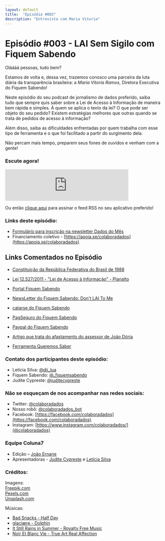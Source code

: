 ```yaml
---
layout: default
title:  "Episódio #003"
description: "Entrevista com Maria Vitoria"
---
```

# Episódio #003 - LAI Sem Sigilo com Fiquem Sabendo

Oláááá pessoas, tudo bem?


Estamos de volta e, dessa vez, trazemos conosco uma parceira da luta diária da transparência brasileira: a *Maria Vitoria Ramos*, Diretora Executiva do Fiquem Sabendo!


Neste episódio do seu podcast de jornalismo de dados preferido, saiba tudo que sempre quis saber sobre a Lei de Acesso à Informação de maneira bem rápida e simples. À quem se aplica o texto da lei? O que pode ser objeto do seu pedido? Existem estratégias melhores que outras quando se trata de pedidos de acesso à informação?


Além disso, saiba as dificuldades enfrentadas por quem trabalha com esse tipo de ferramenta e o que foi facilitado a partir do surgimento dela.


Não percam mais tempo, preparem seus fones de ouvidos e venham com a gente!


### Escute agora!
<iframe src="https://anchor.fm/coluna7/embed/episodes/Episdio-004---LAI-Sem-Sigilo-com-Fiquem-Sabendo-e493qp" height="102px" width="400px" frameborder="0" scrolling="no"></iframe>

Ou então [clique aqui](https://anchor.fm/s/951cc10/podcast/rss) para assinar o feed RSS no seu aplicativo preferido!

### Links deste episódio:

- [Formulário para inscrição na newsletter Dados do Mês](https://eepurl.com/glBJrT)
- Financiamento coletivo - [https://apoia.se/colaboradados](https://apoia.se/colaboradados)

## Links Comentados no Episódio
- [Constituição da República Federativa do Brasil de 1988](http://www.planalto.gov.br/ccivil_03/Constituicao/Constituicao.htm)
- [Lei 12.527/2011 - "Lei de Acesso à Informação" - Planalto](http://www.planalto.gov.br/ccivil_03/_Ato2011-2014/2011/Lei/L12527.htm)


- [Portal Fiquem Sabendo](http://www.fiquemsabendo.com.br/)
- [NewsLetter do Fiquem Sabendo: Don't LAI To Me](https://t.co/DMfQXZQv7F)
- [catarse do Fiquem Sabendo](https://www.catarse.me/fiquemsabendo)
- [PagSeguro do Fiquem Sabendo](http://pag.ae/7UTaddA12)
- [Paypal do Fiquem Sabendo](https://www.paypal.com/signin?forceLogin=false&returnUri=https%3A%2F%2Fwww.paypal.com%2Fdonate&state=%252F%253Ftoken%253DXNqLO3vOAGu6pyZeAt6O3jl0f-XXEeMTTz6o8mogv5f-26L19hZ0zfosr05lGNgmPs1eK0%2526fromUL%253Dtrue&intent=donate&ctxId=acbb78e660f64fa0b6daa0de7ee56493)



- [Artigo que trata do afastamento do assessor de João Dória](https://sao-paulo.estadao.com.br/noticias/geral,gestao-doria-dificulta-acesso-a-dados-e-viola-lei-de-acesso-a-informacao,70002075921)
- [Ferramenta Queremos Saber](https://queremossaber.org.br/)

### Contato dos participantes deste episódio:
- Letícia Silva: [@dii_lua](https://www.twitter.com/dii_lua)
- Fiquem Sabendo: [@_fiquemsabendo](https://twitter.com/_fiquemsabendo)
- Judite Cypreste: [@juditecypreste](https://www.twitter.com/juditecypreste)

### Não se esqueçam de nos acompanhar nas redes sociais:
- Twitter: [@colaboradados](https://twitter.com/colaboradados)
- Nosso robô: [@colaboradados_bot](https://twitter.com/colabora_bot)
- Facebook: [https://facebook.com/colaboradados](https://facebook.com/colaboradados)
- Instagram: [https://www.instagram.com/colaboradados/](@colaboradados)

### Equipe Coluna7

- Edição – [João Ernane](https://twitter.com/ChofenAdulto)
- Apresentadoras - [Judite Cypreste](https://twitter.com/juditecypreste) e [Letícia Silva](https://twitter.com/dii_lua)

### Créditos:
Imagens:  
[Freepik.com](https://www.freepik.com/)  
[Pexels.com](https://www.pexels.com)  
[Unsplash.com](https://unsplash.com)

Músicas:  

* [Bad Snacks - Half Day](https://youtu.be/GW8659L9l6M)
* [glaciære - Dolphin](https://youtu.be/f3EPNjnWn_I)
* [It Still Rains in Summer - Royalty Free Music](https://youtu.be/YPBSMBDNm3k)
* [Noir Et Blanc Vie - True Art Real Affection](https://youtu.be/5UAzI-QYTKw)
